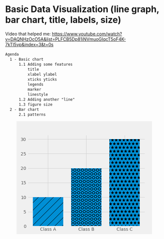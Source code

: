 # Basic Data Visualization (line graph, bar chart, title, labels, size)

Video that helped me: https://www.youtube.com/watch?v=DAQNHzOcO5A&list=PLFCB5Dp81iNVmuoGIqcT5oF4K-7kTI5vp&index=3&t=0s

    Agenda
      1 - Basic chart
          1.1 Adding some features
              title
              xlabel ylabel
              xticks yticks
              legends
              marker
              linestyle
          1.2 Adding another "line"
          1.3 figure size
      2 - Bar chart
          2.1 patterns

<p align="center">
  <img src="my fig.png" >
</p>
